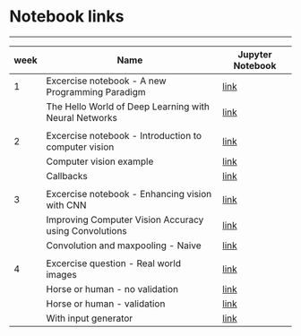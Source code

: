 # Notebook links

________

| week | Name                                                  | Jupyter Notebook                                                                                                                                                                                                                                                             |
| ---- | ----------------------------------------------------- | ---------------------------------------------------------------------------------------------------------------------------------------------------------------------------------------------------------------------------------------------------------------------------- |
| 1    | Excercise notebook - A new Programming Paradigm       | [link](https://nbviewer.jupyter.org/github/veb-101/Tensorflow-Specialization/blob/master/Tensorflow%20in%20Practice%20specialization/Course%201%20-%20Introduction%20to%20TensorFlow/week%201%20-%20A%20New%20Programming%20Paradigm/Exercise_1_House_Prices_Question.ipynb) |
|      | The Hello World of Deep Learning with Neural Networks | [link](https://nbviewer.jupyter.org/github/veb-101/Tensorflow-Specialization/blob/master/Tensorflow%20in%20Practice%20specialization/Course%201%20-%20Introduction%20to%20TensorFlow/week%201%20-%20A%20New%20Programming%20Paradigm/Week1_1_deeplearning.ipynb)             |
|      |                                                       |                                                                                                                                                                                                                                                                              |
| 2    | Excercise notebook - Introduction to computer vision  | [link](https://nbviewer.jupyter.org/github/veb-101/Tensorflow-Specialization/blob/master/Tensorflow%20in%20Practice%20specialization/Course%201%20-%20Introduction%20to%20TensorFlow/week%202%20-%20Introduction%20to%20Computer%20Vision/Exercise2-Question.ipynb)          |
|      | Computer vision example                               | [link](https://nbviewer.jupyter.org/github/veb-101/Tensorflow-Specialization/blob/master/Tensorflow%20in%20Practice%20specialization/Course%201%20-%20Introduction%20to%20TensorFlow/week%202%20-%20Introduction%20to%20Computer%20Vision/Week2_1_CV_EX.ipynb)               |
|      | Callbacks                                             | [link](https://nbviewer.jupyter.org/github/veb-101/Tensorflow-Specialization/blob/master/Tensorflow%20in%20Practice%20specialization/Course%201%20-%20Introduction%20to%20TensorFlow/week%202%20-%20Introduction%20to%20Computer%20Vision/Week2_2_callbacks.ipynb)           |
|      |                                                       |                                                                                                                                                                                                                                                                              |
| 3    | Excercise notebook - Enhancing vision with CNN        | [link](https://nbviewer.jupyter.org/github/veb-101/Tensorflow-Specialization/blob/master/Tensorflow%20in%20Practice%20specialization/Course%201%20-%20Introduction%20to%20TensorFlow/week%203%20-%20Enhancing%20Vision%20with%20CNN/Excercise-3-Question.ipynb)              |
|      | Improving Computer Vision Accuracy using Convolutions | [link](https://nbviewer.jupyter.org/github/veb-101/Tensorflow-Specialization/blob/master/Tensorflow%20in%20Practice%20specialization/Course%201%20-%20Introduction%20to%20TensorFlow/week%203%20-%20Enhancing%20Vision%20with%20CNN/Week_3_1_Using_Convolutions.ipynb)       |
|      | Convolution and maxpooling - Naive                    | [link](https://nbviewer.jupyter.org/github/veb-101/Tensorflow-Specialization/blob/master/Tensorflow%20in%20Practice%20specialization/Course%201%20-%20Introduction%20to%20TensorFlow/week%203%20-%20Enhancing%20Vision%20with%20CNN/Week_3_2_Convolutions_Sidebar.ipynb)     |
|      |                                                       |                                                                                                                                                                                                                                                                              |
| 4    | Excercise question - Real world images                | [link](https://nbviewer.jupyter.org/github/veb-101/Tensorflow-Specialization/blob/master/Tensorflow%20in%20Practice%20specialization/Course%201%20-%20Introduction%20to%20TensorFlow/week%204%20-%20Using%20Real-World%20Images/Exercise4-Question.ipynb)                    |
|      | Horse or human - no validation                        | [link](https://nbviewer.jupyter.org/github/veb-101/Tensorflow-Specialization/blob/master/Tensorflow%20in%20Practice%20specialization/Course%201%20-%20Introduction%20to%20TensorFlow/week%204%20-%20Using%20Real-World%20Images/Week_4_1_Horse_or_Human_NoValidation.ipynb)  |
|      | Horse or human - validation                           | [link](https://nbviewer.jupyter.org/github/veb-101/Tensorflow-Specialization/blob/master/Tensorflow%20in%20Practice%20specialization/Course%201%20-%20Introduction%20to%20TensorFlow/week%204%20-%20Using%20Real-World%20Images/Week_4_2_With_Validation.ipynb)              |
|      | With input generator                                  | [link](https://nbviewer.jupyter.org/github/veb-101/Tensorflow-Specialization/blob/master/Tensorflow%20in%20Practice%20specialization/Course%201%20-%20Introduction%20to%20TensorFlow/week%204%20-%20Using%20Real-World%20Images/Week_4_3_Changed_ip_model.ipynb)             |
